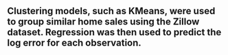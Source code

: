 ## Clustering models, such as KMeans, were used to group similar home sales using the Zillow dataset. Regression was then used to predict the log error for each observation.
